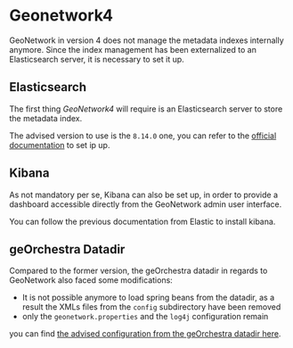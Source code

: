 # Geonetwork4

GeoNetwork in version 4 does not manage the metadata indexes internally anymore.
Since the index management has been externalized to an Elasticsearch server, it is
necessary to set it up.

## Elasticsearch

The first thing _GeoNetwork4_ will require is an Elasticsearch server to store
the metadata index.

The advised version to use is the `8.14.0` one, you can refer to the
[official documentation](https://www.elastic.co/guide/en/elasticsearch/reference/8.14/deb.html)
to set ip up.

## Kibana

As not mandatory per se, Kibana can also be set up, in order to provide a dashboard
accessible directly from the GeoNetwork admin user interface.

You can follow the previous documentation from Elastic to install kibana.

## geOrchestra Datadir

Compared to the former version, the geOrchestra datadir in regards to GeoNetwork
also faced some modifications:

* It is not possible anymore to load spring beans from the datadir, as a result
  the XMLs files from the `config` subdirectory have been removed
* only the `geonetwork.properties` and the `log4j` configuration remain

you can find
[the advised configuration from the geOrchestra datadir here](https://github.com/georchestra/datadir/tree/master/geonetwork/).
